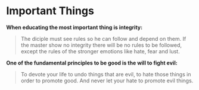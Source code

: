 
# Important Things

**When educating the most important thing is integrity:**

> The diciple must see rules so he can follow and depend on them.
If the master show no integrity there will be no rules to be followed,
except the rules of the stronger emotions like hate, fear and lust.

**One of the fundamental principles to be good is the will to fight evil:**

> To devote your life to undo things that are evil, to hate those things
in order to promote good. And never let your hate to promote evil things.
